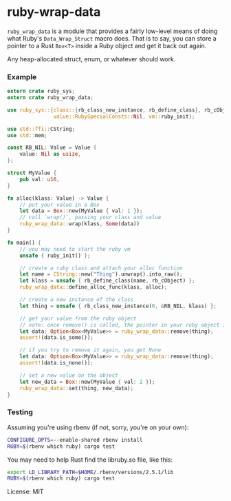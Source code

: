# ruby-wrap-data

`ruby_wrap_data` is a module that provides a fairly low-level means of doing
what Ruby's `Data_Wrap_Struct` macro does. That is to say, you can store a
pointer to a Rust `Box<T>` inside a Ruby object and get it back out again.

Any heap-allocated struct, enum, or whatever should work.

### Example

```rust
extern crate ruby_sys;
extern crate ruby_wrap_data;

use ruby_sys::{class::{rb_class_new_instance, rb_define_class}, rb_cObject, types::Value,
               value::RubySpecialConsts::Nil, vm::ruby_init};

use std::ffi::CString;
use std::mem;

const RB_NIL: Value = Value {
    value: Nil as usize,
};

struct MyValue {
    pub val: u16,
}

fn alloc(klass: Value) -> Value {
    // put your value in a Box
    let data = Box::new(MyValue { val: 1 });
    // call `wrap()`, passing your class and value
    ruby_wrap_data::wrap(klass, Some(data))
}

fn main() {
    // you may need to start the ruby vm
    unsafe { ruby_init() };

    // create a ruby class and attach your alloc function
    let name = CString::new("Thing").unwrap().into_raw();
    let klass = unsafe { rb_define_class(name, rb_cObject) };
    ruby_wrap_data::define_alloc_func(klass, alloc);

    // create a new instance of the class
    let thing = unsafe { rb_class_new_instance(0, &RB_NIL, klass) };

    // get your value from the ruby object
    // note: once remove() is called, the pointer in your ruby object is NULL
    let data: Option<Box<MyValue>> = ruby_wrap_data::remove(thing);
    assert!(data.is_some());

    // if you try to remove it again, you get None
    let data: Option<Box<MyValue>> = ruby_wrap_data::remove(thing);
    assert!(data.is_none());

    // set a new value on the object
    let new_data = Box::new(MyValue { val: 2 });
    ruby_wrap_data::set(thing, new_data);
}
```

### Testing

Assuming you're using rbenv (if not, sorry, you're on your own):

```bash
CONFIGURE_OPTS=--enable-shared rbenv install
RUBY=$(rbenv which ruby) cargo test
```

You may need to help Rust find the libruby.so file, like this:

```bash
export LD_LIBRARY_PATH=$HOME/.rbenv/versions/2.5.1/lib
RUBY=$(rbenv which ruby) cargo test
```

License: MIT
